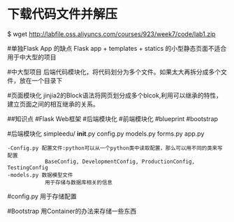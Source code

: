 # 下载代码文件并解压
$ wget http://labfile.oss.aliyuncs.com/courses/923/week7/code/lab1.zip

#单独Flask App 的缺点
    Flask app + templates + statics 的小型静态页面不适合用于中大型的项目

#中大型项目
    后端代码模块化，将代码划分为多个文件。如果太大再拆分成多个文件，放在一个目录下

#页面模块化
    jinjia2的Block语法将网页划分成多个blcok,利用可以继承的特性，建立页面之间的相互继承的关系。

##知识点
    #Flask Web框架
    #后端模块化
    #前端模块化
    #blueprint
    #bootstrap

#后端模块化
    simpleedu/
        __init__.py
        config.py
        models.py
        forms.py
        app.py

    -Config.py 配置文件:python可以从一个python类中读取配置，那么可以用不同的类来写配置
                BaseConfig, DevelopmentConfig, ProductionConfig, TestingConfig
    -models.py 数据模型文件
                用于存储与数据库相关的信息
    
#config.py
    用于存储配置

#Bootstrap
    用Container的办法来存储一些东西